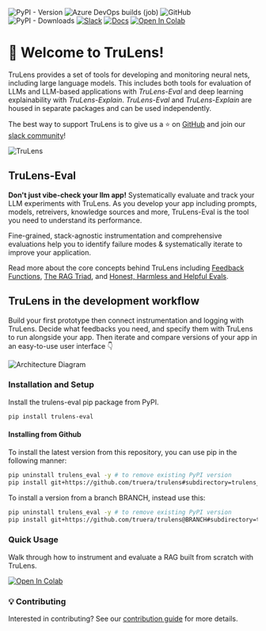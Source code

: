 <!---
start of trulens_eval/gh_top_intro.md
NOTE: This content is from trulens_eval/gh_top_intro.md and is merged into
README.md . If you are editing README.md, your changes will be overwritten.
-->

![PyPI - Version](https://img.shields.io/pypi/v/trulens_eval?label=trulens_eval&link=https%3A%2F%2Fpypi.org%2Fproject%2Ftrulens-eval%2F)
![Azure DevOps builds (job)](https://img.shields.io/azure-devops/build/truera/5a27f3d2-132d-40fc-9b0c-81abd1182f41/9)
![GitHub](https://img.shields.io/github/license/truera/trulens)
![PyPI - Downloads](https://img.shields.io/pypi/dm/trulens_eval)
[![Slack](https://img.shields.io/badge/slack-join-green?logo=slack)](https://communityinviter.com/apps/aiqualityforum/josh)
[![Docs](https://img.shields.io/badge/docs-trulens.org-blue)](https://www.trulens.org/install/)
[![Open In Colab](https://colab.research.google.com/assets/colab-badge.svg)](https://colab.research.google.com/github/truera/trulens/blob/releases/rc-trulens-eval-0.17.0/trulens_eval/examples/quickstart/colab/langchain_quickstart_colab.ipynb)

# 🦑 **Welcome to TruLens!**

TruLens provides a set of tools for developing and monitoring neural nets,
including large language models. This includes both tools for evaluation of LLMs
and LLM-based applications with *TruLens-Eval* and deep learning explainability
with *TruLens-Explain*. *TruLens-Eval* and *TruLens-Explain* are housed in
separate packages and can be used independently.

The best way to support TruLens is to give us a ⭐ on
[GitHub](https://www.github.com/truera/trulens) and join our [slack
community](https://communityinviter.com/apps/aiqualityforum/josh)!

![TruLens](https://www.trulens.org/assets/images/Neural_Network_Explainability.png)

## TruLens-Eval

**Don't just vibe-check your llm app!** Systematically evaluate and track your
LLM experiments with TruLens. As you develop your app including prompts, models,
retreivers, knowledge sources and more, TruLens-Eval is the tool you need to
understand its performance.

Fine-grained, stack-agnostic instrumentation and comprehensive evaluations help
you to identify failure modes & systematically iterate to improve your
application.

Read more about the core concepts behind TruLens including [Feedback
Functions](https://www.trulens.org/trulens_eval/getting_started/core_conceptsons/),
[The RAG Triad](https://www.trulens.org/trulens_eval/getting_started/core_concepts/rag_triad/),
and [Honest, Harmless and Helpful
Evals](https://www.trulens.org/trulens_eval/getting_started/core_concepts/honest_harmless_helpful_evals/).

## TruLens in the development workflow

Build your first prototype then connect instrumentation and logging with
TruLens. Decide what feedbacks you need, and specify them with TruLens to run
alongside your app. Then iterate and compare versions of your app in an
easy-to-use user interface 👇

![Architecture
Diagram](https://www.trulens.org/assets/images/TruLens_Architecture.png)

### Installation and Setup

Install the trulens-eval pip package from PyPI.

```bash
pip install trulens-eval
```

#### Installing from Github

To install the latest version from this repository, you can use pip in the following manner:

```bash
pip uninstall trulens_eval -y # to remove existing PyPI version
pip install git+https://github.com/truera/trulens#subdirectory=trulens_eval
```

To install a version from a branch BRANCH, instead use this:

```bash
pip uninstall trulens_eval -y # to remove existing PyPI version
pip install git+https://github.com/truera/trulens@BRANCH#subdirectory=trulens_eval
```


### Quick Usage

Walk through how to instrument and evaluate a RAG built from scratch with
TruLens.

[![Open In
Colab](https://colab.research.google.com/assets/colab-badge.svg)](https://colab.research.google.com/github/truera/trulens/blob/main/trulens_eval/examples/quickstart/quickstart.ipynb)

### 💡 Contributing

Interested in contributing? See our [contribution
guide](https://www.trulens.org/trulens_eval/CONTRIBUTING/) for more details.

<!---
end of trulens_eval/gh_top_intro.md
-->